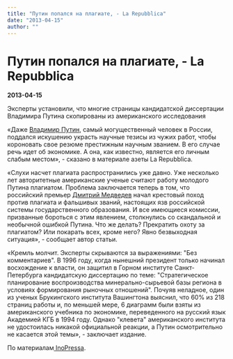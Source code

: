 ```yaml
---
title: "Путин попался на плагиате, - La Repubblica"
date: "2013-04-15"
author: ""
---
```


# Путин попался на плагиате, - La Repubblica

**2013-04-15** 

Эксперты установили, что многие страницы кандидатской диссертации Владимира Путина скопированы из американского исследования

«Даже [Владимир Путин](http://file.liga.net/person/274-vladimir-pytin.html), самый могущественный человек в России, поддался искушению украсть научные тезисы из чужих работ, чтобы короновать свое резюме престижным научным званием. В его случае речь идет об экономике. А она, как известно, является его личным слабым местом», - сказано в материале азеты La Repubblica.

«Слухи насчет плагиата распространились уже давно. Уже несколько лет авторитетные американские ученые считают работу молодого Путина плагиатом. Проблема заключается теперь в том, что российский премьер [Дмитрий Медведев](http://file.liga.net/person/321-dmitrii-medvedev.html) начал крестовый поход против плагиата и фальшивых званий, настоящих язв российской системы государственного образования. И все имеющиеся комиссии, призванные бороться с этим явлением, столкнулись со скандальной и необычной ошибкой Путина. Что же делать? Прекратить охоту за плагиатом? Или покарать всех, кроме него? Явно безвыходная ситуация», - сообщает автор статьи.

«Кремль молчит. Эксперты скрываются за выражениями: "Без комментариев". В 1996 году, когда нынешний президент только начинал восхождение к власти, он защитил в Горном институте Санкт-Петербурга кандидатскую диссертацию по теме: "Стратегическое планирование воспроизводства минерально-сырьевой базы региона в условиях формирования рыночных отношений". Почуяв неладное, один из ученых Брукингского института Вашингтона выяснил, что 60% из 218 страниц работы и, по меньшей мере, 6 диаграмм были взяты из американского учебника по экономике, переведенного на русский язык Академией КГБ в 1994 году. Однако "клевета" американского института не удостоилась никакой официальной реакции, а Путин осмотрительно не касается этой темы», - заключает издание.

По материалам[ InoPressa](http://inopressa.ru/article/15Apr2013/repubblica/plagiate.html).
